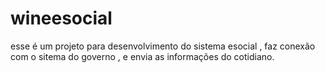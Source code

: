 # wineesocial
esse é um projeto para desenvolvimento do sistema esocial , faz conexão com o sitema do governo , e envia as informações do cotidiano. 
